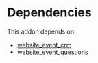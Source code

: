 # Dependencies

This addon depends on:

- [website_event_crm](../../odoo-bringout-oca-ocb-website_event_crm)
- [website_event_questions](../../odoo-bringout-oca-ocb-website_event_questions)
